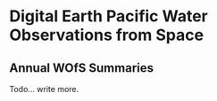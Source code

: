 # Digital Earth Pacific Water Observations from Space

## Annual WOfS Summaries

Todo... write more.
